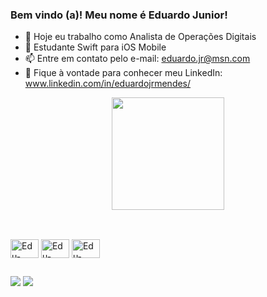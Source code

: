 ### Bem vindo (a)! Meu nome é Eduardo Junior!

- 🔭 Hoje eu trabalho como Analista de Operações Digitais 
- 🌱 Estudante Swift para iOS Mobile 
- 📫 Entre em contato pelo e-mail: eduardo.jr@msn.com
- 🧷 Fique à vontade para conhecer meu LinkedIn: www.linkedin.com/in/eduardojrmendes/

<div align="center">
  <img height="180em" src="https://github-readme-stats.vercel.app/api/top-langs/?username=edujr1503&layout=compact&langs_count=7&theme=nightowl"/>
</div>

## 

<div style="display: inline_block"><br>
  <img align="center" alt="Edu-Swift" height="30" width="45" src="https://cdn.jsdelivr.net/gh/devicons/devicon/icons/swift/swift-original.svg"/>
  <img align="center" alt="Edu-Html" height="30" width="45" src="https://cdn.jsdelivr.net/gh/devicons/devicon/icons/html5/html5-original.svg"/>
  <img align="center" alt="Edu-Html" height="30" width="45" src="https://cdn.jsdelivr.net/gh/devicons/devicon/icons/css3/css3-original.svg"/>
</div>

##

<div>
  <a href = "mailto:eduardo.jr@msn.com"><img src="https://img.shields.io/badge/Microsoft_Outlook-0078D4?style=for-the-badge&logo=microsoft-outlook&logoColor=white" target="_blank"></a>
  <a href="https://www.linkedin.com/in/eduardojrmendes/" target="_blank"><img src="https://img.shields.io/badge/-LinkedIn-%230077B5?style=for-the-badge&logo=linkedin&logoColor=white" target="_blank"></a> 
</div>
